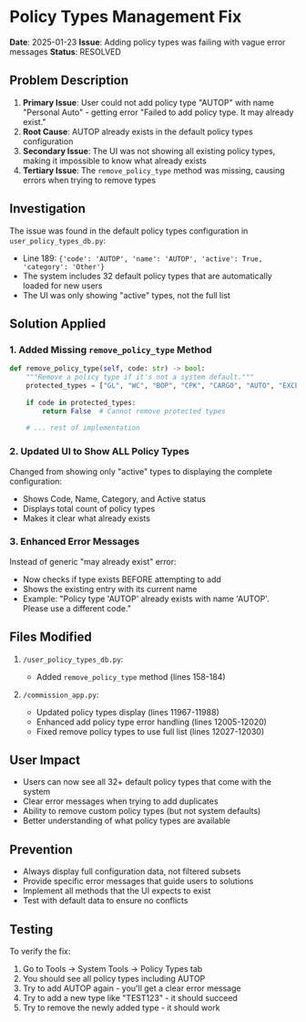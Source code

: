 # Policy Types Management Fix
**Date**: 2025-01-23
**Issue**: Adding policy types was failing with vague error messages
**Status**: RESOLVED

## Problem Description

1. **Primary Issue**: User could not add policy type "AUTOP" with name "Personal Auto" - getting error "Failed to add policy type. It may already exist."
2. **Root Cause**: AUTOP already exists in the default policy types configuration
3. **Secondary Issue**: The UI was not showing all existing policy types, making it impossible to know what already exists
4. **Tertiary Issue**: The `remove_policy_type` method was missing, causing errors when trying to remove types

## Investigation

The issue was found in the default policy types configuration in `user_policy_types_db.py`:
- Line 189: `{'code': 'AUTOP', 'name': 'AUTOP', 'active': True, 'category': 'Other'}`
- The system includes 32 default policy types that are automatically loaded for new users
- The UI was only showing "active" types, not the full list

## Solution Applied

### 1. Added Missing `remove_policy_type` Method
```python
def remove_policy_type(self, code: str) -> bool:
    """Remove a policy type if it's not a system default."""
    protected_types = ["GL", "WC", "BOP", "CPK", "CARGO", "AUTO", "EXCESS", "CYBER", "D&O", "E&O", "EPLI", "OTHER"]
    
    if code in protected_types:
        return False  # Cannot remove protected types
    
    # ... rest of implementation
```

### 2. Updated UI to Show ALL Policy Types
Changed from showing only "active" types to displaying the complete configuration:
- Shows Code, Name, Category, and Active status
- Displays total count of policy types
- Makes it clear what already exists

### 3. Enhanced Error Messages
Instead of generic "may already exist" error:
- Now checks if type exists BEFORE attempting to add
- Shows the existing entry with its current name
- Example: "Policy type 'AUTOP' already exists with name 'AUTOP'. Please use a different code."

## Files Modified

1. `/user_policy_types_db.py`:
   - Added `remove_policy_type` method (lines 158-184)

2. `/commission_app.py`:
   - Updated policy types display (lines 11967-11988)
   - Enhanced add policy type error handling (lines 12005-12020)
   - Fixed remove policy types to use full list (lines 12027-12030)

## User Impact

- Users can now see all 32+ default policy types that come with the system
- Clear error messages when trying to add duplicates
- Ability to remove custom policy types (but not system defaults)
- Better understanding of what policy types are available

## Prevention

- Always display full configuration data, not filtered subsets
- Provide specific error messages that guide users to solutions
- Implement all methods that the UI expects to exist
- Test with default data to ensure no conflicts

## Testing

To verify the fix:
1. Go to Tools → System Tools → Policy Types tab
2. You should see all policy types including AUTOP
3. Try to add AUTOP again - you'll get a clear error message
4. Try to add a new type like "TEST123" - it should succeed
5. Try to remove the newly added type - it should work